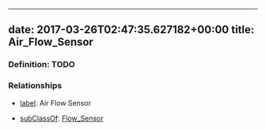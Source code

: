 
---
date: 2017-03-26T02:47:35.627182+00:00
title: Air_Flow_Sensor
---
### Definition: TODO

### Relationships

* [label](http://www.w3.org/2000/01/rdf-schema#label): Air Flow Sensor

* [subClassOf](http://www.w3.org/2000/01/rdf-schema#subClassOf): [Flow_Sensor](https://brickschema.org/schema/1.0/Brick#Flow_Sensor)
